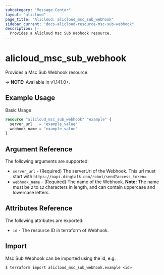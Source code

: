 ```yaml
---
subcategory: "Message Center"
layout: "alicloud"
page_title: "Alicloud: alicloud_msc_sub_webhook"
sidebar_current: "docs-alicloud-resource-msc-sub-webhook"
description: |-
  Provides a Alicloud Msc Sub Webhook resource.
---
```


# alicloud\_msc\_sub\_webhook

Provides a Msc Sub Webhook resource.

-> **NOTE:** Available in v1.141.0+.

## Example Usage

Basic Usage

```terraform
resource "alicloud_msc_sub_webhook" "example" {
  server_url   = "example_value"
  webhook_name = "example_value"
}

```

## Argument Reference

The following arguments are supported:

* `server_url` - (Required) The serverUrl of the Webhook. This url must start with `https://oapi.dingtalk.com/robot/send?access_token=`.
* `webhook_name` - (Required) The name of the Webhook. **Note:** The name must be `2` to `12` characters in length, and can contain uppercase and lowercase letters.

## Attributes Reference

The following attributes are exported:

* `id` - The resource ID in terraform of Webhook.

## Import

Msc Sub Webhook can be imported using the id, e.g.

```
$ terraform import alicloud_msc_sub_webhook.example <id>
```